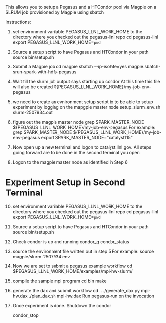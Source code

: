 This allows you to setup a Pegasus and a HTCondor pool via Magpie on a SLRUM job provisioned by Magpie using sbatch

Instructions:

1) set environment varilable PEGASUS_LLNL_WORK_HOME to the directory where you checked out the pegasus-llnl repo
   cd pegasus-llnl
   export PEGASUS_LLNL_WORK_HOME=`pwd`

2) Source a setup script to have Pegasus and HTCondor in your path
   source bin/setup.sh

3) Submit a Magpie job
   cd magpie
   sbatch --ip-isolate=yes  magpie.sbatch-srun-spark-with-hdfs-pegasus


4) Wait till the slurm job output says starting up condor
   At this time this file will also be created
   ${PEGASUS_LLNL_WORK_HOME}/my-job-env-pegasus

5) we need to create an evnironment setup script to to be able to setup experiment by
   logging on the mapgpie master node
   setup_slurm_env.sh slurm-2507934.out

6) figure out the magpie master node
    grep SPARK_MASTER_NODE ${PEGASUS_LLNL_WORK_HOME}/my-job-env-pegasus 
    For example:
    grep SPARK_MASTER_NODE ${PEGASUS_LLNL_WORK_HOME}/my-job-env-pegasus
    export SPARK_MASTER_NODE="catalyst115"


8) Now open up a new terminal and logon to catalyst.llnl.gov.  All steps going forward are to
   be done in the second terminal you open

9) Logon to the magpie master node as identified in Step 6
   

Experiment Setup in Second Terminal
======================================
10) set environment varilable PEGASUS_LLNL_WORK_HOME to the directory where you checked out the pegasus-llnl repo
   cd pegasus-llnl
   export PEGASUS_LLNL_WORK_HOME=`pwd`

11) Source a setup script to have Pegasus and HTCondor in your path
   source bin/setup.sh

12) Check condor is up and running
    condor_q
    condor_status

13) source the environment file written out in step 5
    For example:
    source magpie/slurm-2507934.env  

14) Now we are set to submit a pegasus example workflow
    cd $PEGASUS_LLNL_WORK_HOME/examples/mpi-hw-slurm/

15) compile the sample mpi program
    cd bin
    make

16) generate the dax and submit workflow
    cd ..
    ./generate_dax.py mpi-hw.dax 
    ./plan_dax.sh mpi-hw.dax
    Run pegasus-run on the invocation

17) Once experiment is done. 
    Shutdown the condor

    condor_stop